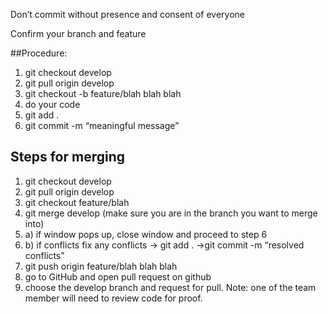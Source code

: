 Don’t commit without presence and consent of everyone

Confirm your branch and feature

##Procedure:

1. git checkout develop
2. git pull origin develop
3. git checkout -b feature/blah blah blah
4. do your code
5. git add .
6. git commit -m “meaningful message”

## Steps for merging

1. git checkout develop
2. git pull origin develop
3. git checkout feature/blah
4. git merge develop (make sure you are in the branch you want to merge into)
5. a) if window pops up, close window and proceed to step 6
5. b) if conflicts fix any conflicts -> git add .  ->git commit -m “resolved conflicts”
6. git push origin feature/blah blah blah
7. go to GitHub and open pull request on github
8. choose the develop branch and request for pull.
    Note: one of the team member will need to review code for proof.
